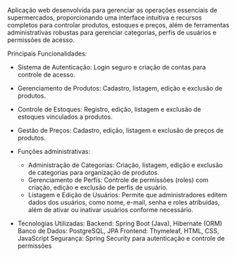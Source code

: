 Aplicação web desenvolvida para gerenciar as operações essenciais de supermercados, proporcionando uma interface intuitiva e recursos completos para controlar produtos, estoques e preços, além de ferramentas administrativas robustas para gerenciar categorias, perfis de usuários e permissões de acesso.

Principais Funcionalidades:
- Sistema de Autenticação: Login seguro e criação de contas para controle de acesso.
- Gerenciamento de Produtos: Cadastro, listagem, edição e exclusão de produtos.
- Controle de Estoques: Registro, edição, listagem e exclusão de estoques vinculados a produtos.
- Gestão de Preços: Cadastro, edição, listagem e exclusão de preços de produtos.

- Funções administrativas:
  - Administração de Categorias: Criação, listagem, edição e exclusão de categorias para organização de produtos.
  - Gerenciamento de Perfis: Controle de permissões (roles) com criação, edição e exclusão de perfis de usuário.
  - Listagem e Edição de Usuários: Permite que administradores editem dados dos usuários, como nome, e-mail, senha e roles atribuídas, além de ativar ou inativar usuários conforme necessário.

- Tecnologias Utilizadas:
  Backend: Spring Boot (Java), Hibernate (ORM)
  Banco de Dados: PostgreSQL, JPA
  Frontend: Thymeleaf, HTML, CSS, JavaScript
  Segurança: Spring Security para autenticação e controle de permissões
